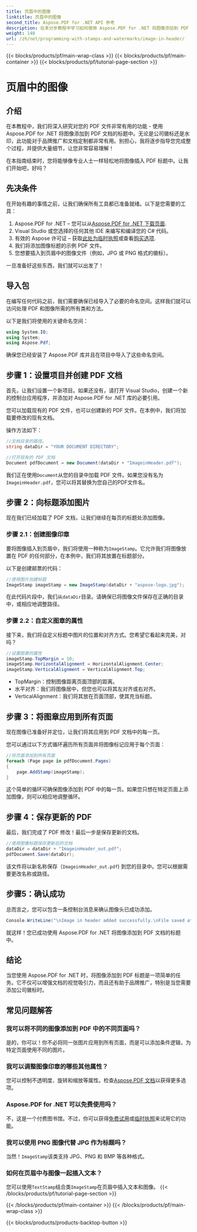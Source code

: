 ```yaml
---
title: 页眉中的图像
linktitle: 页眉中的图像
second_title: Aspose.PDF for .NET API 参考
description: 在本分步教程中学习如何使用 Aspose.PDF for .NET 将图像添加到 PDF 的标题。
weight: 140
url: /zh/net/programming-with-stamps-and-watermarks/image-in-header/
---
```


{{< blocks/products/pf/main-wrap-class >}}
{{< blocks/products/pf/main-container >}}
{{< blocks/products/pf/tutorial-page-section >}}

# 页眉中的图像

## 介绍

在本教程中，我们将深入研究对您的 PDF 文件非常有用的功能 - 使用 Aspose.PDF for .NET 将图像添加到 PDF 文档的标题中。无论是公司徽标还是水印，此功能对于品牌推广和文档定制都非常有用。别担心，我将逐步指导您完成整个过程，并提供大量细节，让您非常容易理解！

在本指南结束时，您将能够像专业人士一样轻松地将图像插入 PDF 标题中。让我们开始吧，好吗？

## 先决条件

在开始有趣的事情之前，让我们确保所有工具都已准备就绪。以下是您需要的工具：

1.  Aspose.PDF for .NET – 您可以从[Aspose.PDF for .NET 下载页面](https://releases.aspose.com/pdf/net/).
2. Visual Studio 或您选择的任何其他 IDE 来编写和编译您的 C# 代码。
3. 有效的 Aspose 许可证 – 获取[此处为临时执照](https://purchase.aspose.com/temporary-license/)或查看[购买选项](https://purchase.aspose.com/buy).
4. 我们将添加图像标题的示例 PDF 文件。
5. 您想要插入到页眉中的图像文件（例如，JPG 或 PNG 格式的徽标）。

一旦准备好这些东西，我们就可以出发了！

## 导入包

在编写任何代码之前，我们需要确保已经导入了必要的命名空间。这样我们就可以访问处理 PDF 和图像所需的所有类和方法。

以下是我们将使用的关键命名空间：

```csharp
using System.IO;
using System;
using Aspose.Pdf;
```

确保您已经安装了 Aspose.PDF 库并且在项目中导入了这些命名空间。

## 步骤 1：设置项目并创建 PDF 文档

首先，让我们设置一个新项目。如果还没有，请打开 Visual Studio，创建一个新的控制台应用程序，并添加对 Aspose.PDF for .NET 库的必要引用。

您可以加载现有的 PDF 文件，也可以创建新的 PDF 文件。在本例中，我们将加载要修改的现有文档。

操作方法如下：

```csharp
//文档目录的路径。
string dataDir = "YOUR DOCUMENT DIRECTORY";

//打开现有的 PDF 文档
Document pdfDocument = new Document(dataDir + "ImageinHeader.pdf");
```

我们正在使用`Document`从您的目录中加载 PDF 文件。如果您没有名为`ImageinHeader.pdf`，您可以将其替换为您自己的PDF文件名。

## 步骤 2：向标题添加图片

现在我们已经加载了 PDF 文档，让我们继续在每页的标题处添加图像。

### 步骤 2.1：创建图像印章
要将图像插入到页眉中，我们将使用一种称为`ImageStamp`。它允许我们将图像放置在 PDF 的任何部分，在本例中，我们将其放置在标题部分。

以下是创建邮票的代码：

```csharp
//使用图片创建标题
ImageStamp imageStamp = new ImageStamp(dataDir + "aspose-logo.jpg");
```

在此代码片段中，我们从`dataDir`目录。请确保已将图像文件保存在正确的目录中，或相应地调整路径。

### 步骤 2.2：自定义图章的属性
接下来，我们将自定义标题中图片的位置和对齐方式。您希望它看起来完美，对吗？

```csharp
//设置图章的属性
imageStamp.TopMargin = 10;
imageStamp.HorizontalAlignment = HorizontalAlignment.Center;
imageStamp.VerticalAlignment = VerticalAlignment.Top;
```

- TopMargin：控制图像距离页面顶部的距离。
- 水平对齐：我们将图像居中，但您也可以将其左对齐或右对齐。
- VerticalAlignment：我们将其放在页面顶部，使其充当标题。

## 步骤 3：将图章应用到所有页面

现在图像已准备好并定位，让我们将其应用到 PDF 文档中的每一页。

您可以通过以下方式循环遍历所有页面并将图像标记应用于每个页面：

```csharp
//将页眉添加到所有页面
foreach (Page page in pdfDocument.Pages)
{
    page.AddStamp(imageStamp);
}
```

这个简单的循环可确保图像添加到 PDF 中的每一页。如果您只想在特定页面上添加图像，则可以相应地调整循环。

## 步骤 4：保存更新的 PDF

最后，我们完成了 PDF 修改！最后一步是保存更新的文档。

```csharp
//使用图像标题保存更新后的文档
dataDir = dataDir + "ImageinHeader_out.pdf";
pdfDocument.Save(dataDir);
```

该文件将以新名称保存（`ImageinHeader_out.pdf`) 到您的目录中。您可以根据需要更改名称或路径。

## 步骤5：确认成功

总而言之，您可以包含一条控制台消息来确认图像头已成功添加。

```csharp
Console.WriteLine("\nImage in header added successfully.\nFile saved at " + dataDir);
```

就这样！您已成功使用 Aspose.PDF for .NET 将图像添加到 PDF 文档的标题中。

## 结论

当您使用 Aspose.PDF for .NET 时，将图像添加到 PDF 标题是一项简单的任务。它不仅可以增强文档的视觉吸引力，而且还有助于品牌推广，特别是当您需要添加公司徽标时。

## 常见问题解答

### 我可以将不同的图像添加到 PDF 中的不同页面吗？
是的，你可以！你不必将同一张图片应用到所有页面，而是可以添加条件逻辑，为特定页面使用不同的图片。

### 我可以调整图像印章的哪些其他属性？
您可以控制不透明度、旋转和缩放等属性。检查[Aspose.PDF 文档](https://reference.aspose.com/pdf/net/)以获得更多选项。

### Aspose.PDF for .NET 可以免费使用吗？
不，这是一个付费图书馆。不过，你可以获得[免费试用](https://releases.aspose.com/)或[临时执照](https://purchase.aspose.com/temporary-license/)来试用它的功能。

### 我可以使用 PNG 图像代替 JPG 作为标题吗？
当然！`ImageStamp`该类支持 JPG、PNG 和 BMP 等各种格式。

### 如何在页眉中与图像一起插入文本？
您可以使用`TextStamp`结合类`ImageStamp`在页眉中插入文本和图像。
{{< /blocks/products/pf/tutorial-page-section >}}

{{< /blocks/products/pf/main-container >}}
{{< /blocks/products/pf/main-wrap-class >}}

{{< blocks/products/products-backtop-button >}}
